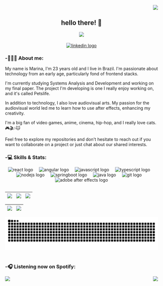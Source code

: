 <div align="left">
  <img align="right" src="https://komarev.com/ghpvc/?username=marimatulle&color=bf91f3"><br>
</div>

<h2 align="center">hello there! 👋</h2>

<div align="center">
  <img height="450" src="https://i.pinimg.com/originals/86/d7/5a/86d75a902dda5a4c6ac4b95d8a5afba4.gif"/>
</div>

<br>

<div align="center">
  <a href="https://www.linkedin.com/in/marina-matulle-24b445248/" target="_blank">
    <img src="https://img.shields.io/static/v1?message=LinkedIn&logo=linkedin&label=&color=0077B5&logoColor=white&labelColor=&style=for-the-badge" height="25" alt="linkedin logo" />
  </a>
</div>

<h3 align="left">-👩🏻‍💻 About me:</h3>

<p align="left">My name is Marina, I'm 23 years old and I live in Brazil. I'm passionate about technology from an early age, particularly fond of frontend stacks.</p>
<p align="left">I'm currently studying Systems Analysis and Development and working on my final paper. The project I'm developing is one I really enjoy working on, and it's called Petslife.</p>
<p align="left">In addition to technology, I also love audiovisual arts. My passion for the audiovisual world led me to learn how to use after effects, enhancing my creativity.</p>
<p align="left">I'm a big fan of video games, anime, cinema, hip-hop, and I really love cats. 🎮🎬🎶🐱</p>
<p align="left">Feel free to explore my repositories and don't hesitate to reach out if you want to collaborate on a project or just chat about our shared interests.</p>

<h3 align="left">-💻 Skills & Stats:</h3>

<div align="center">
  <img src="https://cdn.jsdelivr.net/gh/devicons/devicon/icons/react/react-original.svg" height="35" alt="react logo"  />
  <img width="12" />
  <img src="https://cdn.jsdelivr.net/gh/devicons/devicon/icons/angularjs/angularjs-original.svg" height="35" alt="angular logo"  />
  <img width="12" />
  <img src="https://cdn.jsdelivr.net/gh/devicons/devicon/icons/javascript/javascript-original.svg" height="35" alt="javascript logo"  />
  <img width="12" />
  <img src="https://cdn.jsdelivr.net/gh/devicons/devicon/icons/typescript/typescript-original.svg" height="35" alt="typescript logo"  />
  <img width="12" />
  <img src="https://cdn.jsdelivr.net/gh/devicons/devicon/icons/nodejs/nodejs-original.svg" height="35" alt="nodejs logo"  />
  <img width="12" />
  <img src="https://cdn.jsdelivr.net/gh/devicons/devicon/icons/spring/spring-original.svg" height="35" alt="springboot logo"  />
  <img width="12" />
  <img src="https://cdn.jsdelivr.net/gh/devicons/devicon/icons/java/java-original.svg" height="35" alt="java logo"  />
  <img width="12" />
  <img src="https://cdn.jsdelivr.net/gh/devicons/devicon/icons/git/git-original.svg" height="35" alt="git logo"  />
  <img width="12" />
  <img src="https://cdn.jsdelivr.net/gh/devicons/devicon/icons/aftereffects/aftereffects-original.svg" height="35" alt="adobe after effects logo"  />
</div>

<br>

| ![](http://github-profile-summary-cards.vercel.app/api/cards/stats?username=marimatulle&theme=tokyonight) | ![](http://github-profile-summary-cards.vercel.app/api/cards/repos-per-language?username=marimatulle&hide=Html&theme=tokyonight) | ![](http://github-profile-summary-cards.vercel.app/api/cards/most-commit-language?username=marimatulle&theme=tokyonight) |
| :-: | :-: | :-: |

| ![](http://github-profile-summary-cards.vercel.app/api/cards/profile-details?username=marimatulle&theme=tokyonight) | ![](https://github-readme-streak-stats.herokuapp.com/?user=marimatulle&theme=gotham&hide_border=true&date_format=M%20j%5B%2C%20Y%5D&background=1A1B27&stroke=35AFA3&ring=BF91F3&fire=BF91F3&currStreakNum=BF91F3&sideNums=BF91F3&currStreakLabel=BF91F3&sideLabels=BF91F3&dates=35AFA3) |
| :-: | :-: |

<div align="center">
  <picture>
    <source media="(prefers-color-scheme: dark)" srcset="https://raw.githubusercontent.com/marimatulle/marimatulle/output/github-contribution-grid-snake-dark.svg">
    <source media="(prefers-color-scheme: light)" srcset="https://raw.githubusercontent.com/marimatulle/marimatulle/output/github-contribution-grid-snake.svg">
    <img alt="github contribution grid snake animation" src="https://raw.githubusercontent.com/marimatulle/marimatulle/output/github-contribution-grid-snake.svg">
  </picture>
</div>

<br>

<h3 align="left">-🎧 Listening now on Spotify:</h3>

<img height="150" align="left" src="https://spotify-github-profile.vercel.app/api/view?uid=marinamatulle.mm&cover_image=true&theme=novatorem&show_offline=false&background_color=000000&interchange=false&bar_color=000000&bar_color_cover=true">

<img height="170" align="right" src="https://i.giphy.com/YxKSMiHkibVZQE3dLB.webp">

